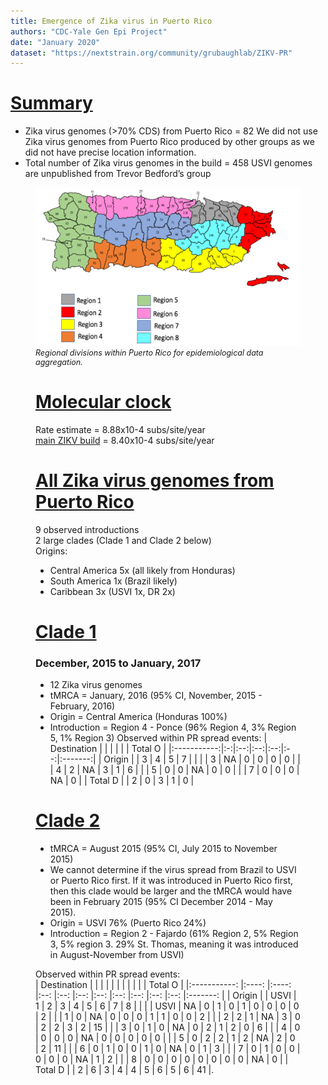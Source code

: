 ```yaml
---
title: Emergence of Zika virus in Puerto Rico
authors: "CDC-Yale Gen Epi Project"
date: "January 2020"
dataset: "https://nextstrain.org/community/grubaughlab/ZIKV-PR"
---
```

# [Summary](https://nextstrain.org/community/grubaughlab/ZIKV-PR?r=region-in-PR)

* Zika virus genomes (>70% CDS) from Puerto Rico = 82
We did not use Zika virus genomes from Puerto Rico produced by other groups as we did not have precise location information.
* Total number of Zika virus genomes in the build = 458
USVI genomes are unpublished from Trevor Bedford’s group


<figure class="image"><img src="pr_regions.png" alt="Regions within Puerto RIco"><figcaption>Regional divisions within Puerto Rico for epidemiological data aggregation.</figcaption>


# [Molecular clock](https://nextstrain.org/community/grubaughlab/ZIKV-PR?c=region-in-PR&l=clock&r=region-in-PR)

Rate estimate = 8.88x10-4 subs/site/year  
[main ZIKV build](https://nextstrain.org/zika?l=clock) = 8.40x10-4 subs/site/year


# [All Zika virus genomes from Puerto Rico](https://nextstrain.org/community/grubaughlab/ZIKV-PR)

9 observed introductions  
2 large clades (Clade 1 and Clade 2 below)  
Origins: 
* Central America 5x (all likely from Honduras)
* South America 1x (Brazil likely)
* Caribbean 3x (USVI 1x, DR 2x)

# [Clade 1](https://nextstrain.org/community/grubaughlab/ZIKV-PR?c=region-in-PR&r=region-in-PR)
### December, 2015 to January, 2017
* 12 Zika virus genomes
* tMRCA = January, 2016 (95% CI, November, 2015 - February, 2016)
* Origin = Central America (Honduras 100%)
* Introduction = Region 4 - Ponce (96% Region 4, 3% Region 5, 1% Region 3)
Observed within PR spread events:
| Destination |   |    |    |    |    | Total O |
|:-----------:|:-:|:--:|:--:|:--:|:--:|:-------:|
|    Origin   |   |  3 |  4 |  5 |  7 |         |
|             | 3 | NA |  0 |  0 |  0 |    0    |
|             | 4 |  2 | NA |  3 |  1 |    6    |
|             | 5 |  0 |  0 | NA |  0 |    0    |
|             | 7 |  0 |  0 |  0 | NA |    0    |
|   Total D   |   |  2 |  0 |  3 |  1 |    0    |


# [Clade 2](https://nextstrain.org/community/grubaughlab/ZIKV-PR?c=region-in-PR&r=region-in-PR)

* tMRCA =  August 2015 (95% CI, July 2015 to November 2015)
* We cannot determine if the virus spread from Brazil to USVI or Puerto Rico first. If it was introduced in Puerto Rico first, then this clade would be larger and the tMRCA would have been in  February 2015 (95% CI December 2014 - May 2015).
* Origin =  USVI 76% (Puerto Rico 24%)
* Introduction = Region 2 - Fajardo (61% Region 2, 5% Region 3, 5% region 3. 29% St. Thomas, meaning it was introduced in August-November from USVI)

Observed within PR spread events:  
| Destination 	|      	|      	|    	|    	|    	|    	|    	|    	|    	|    	| Total O 	|
|:-----------:	|:----:	|:----:	|:--:	|:--:	|:--:	|:--:	|:--:	|:--:	|:--:	|:--:	|:-------:	|
|    Origin   	|      	| USVI 	|  1 	|  2 	|  3 	|  4 	|  5 	|  6 	|  7 	|  8 	|         	|
|             	| USVI 	|  NA  	|  0 	|  1 	|  0 	|  1 	|  0 	|  0 	|  0 	|  0 	|    2    	|
|             	|   1  	|   0  	| NA 	|  0 	|  0 	|  0 	|  1 	|  1 	|  0 	|  0 	|    2    	|
|             	|   2  	|   2  	|  1 	| NA 	|  3 	|  0 	|  2 	|  2 	|  3 	|  2 	|    15   	|
|             	|   3  	|   0  	|  1 	|  0 	| NA 	|  0 	|  2 	|  1 	|  2 	|  0 	|    6    	|
|             	|   4  	|   0  	|  0 	|  0 	|  0 	| NA 	|  0 	|  0 	|  0 	|  0 	|    0    	|
|             	|   5  	|   0  	|  2 	|  2 	|  1 	|  2 	| NA 	|  2 	|  0 	|  2 	|    11   	|
|             	|   6  	|   0  	|  1 	|  0 	|  0 	|  1 	|  0 	| NA 	|  0 	|  1 	|    3    	|
|             	|   7  	|   0  	|  1 	|  0 	|  0 	|  0 	|  0 	|  0 	| NA 	|  1 	|    2    	|
|             	|   8  	|   0  	|  0 	|  0 	|  0 	|  0 	|  0 	|  0 	|  0 	| NA 	|    0    	|
|   Total D   	|      	|   2  	|  6 	|  3 	|  4 	|  4 	|  5 	|  6 	|  5 	|  6 	|    41   	|. 



<!-- STYLES TO APPLY -->
<style>
  figcaption {
      font-style: italic;
      font-size: 12.5px;
      margin-bottom: 15px;
  }
</style>
